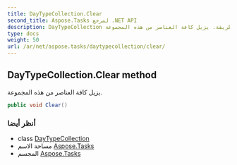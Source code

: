 ```yaml
---
title: DayTypeCollection.Clear
second_title: Aspose.Tasks لمرجع .NET API
description: DayTypeCollection طريقة. يزيل كافة العناصر من هذه المجموعة.
type: docs
weight: 50
url: /ar/net/aspose.tasks/daytypecollection/clear/
---
```

## DayTypeCollection.Clear method

يزيل كافة العناصر من هذه المجموعة.

```csharp
public void Clear()
```

### أنظر أيضا

* class [DayTypeCollection](../)
* مساحة الاسم [Aspose.Tasks](../../daytypecollection/)
* المجسم [Aspose.Tasks](../../../)


